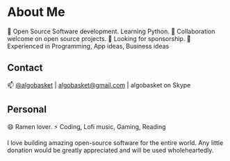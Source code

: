 # About Me

🔭 Open Source Software development. Learning Python.
👯 Collaboration welcome on open source projects.
🤔 Looking for sponsorship. 
💬 Experienced in Programming, App ideas, Business ideas

## Contact
📫 [@algobasket](https://twitter.com/algobasket) | algobasket@gmail.com | algobasket on Skype

## Personal
😄 Ramen lover.
⚡ Coding, Lofi music, Gaming, Reading

I love building amazing open-source software for the entire world. Any little donation 
would be greatly appreciated and will be used wholeheartedly.
